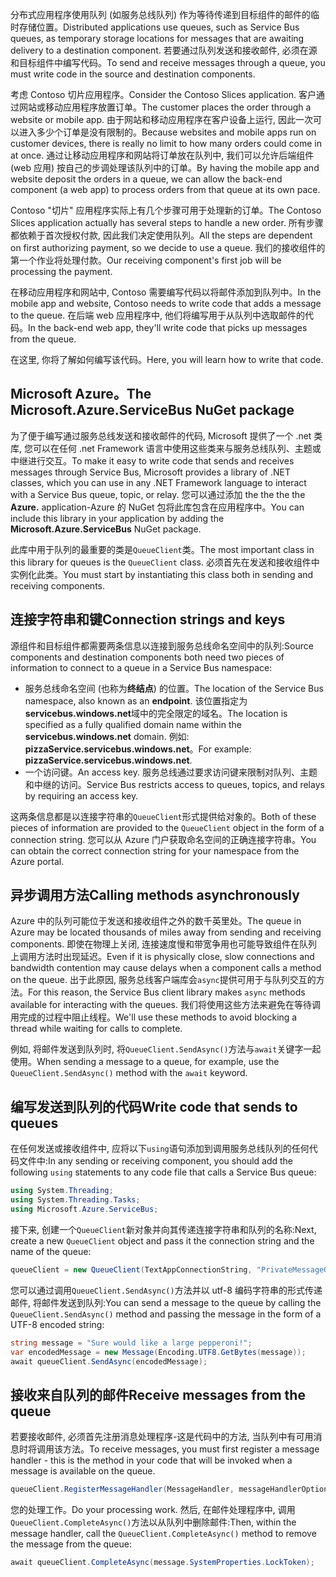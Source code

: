 <span data-ttu-id="eca51-101">分布式应用程序使用队列 (如服务总线队列) 作为等待传递到目标组件的邮件的临时存储位置。</span><span class="sxs-lookup"><span data-stu-id="eca51-101">Distributed applications use queues, such as Service Bus queues, as temporary storage locations for messages that are awaiting delivery to a destination component.</span></span> <span data-ttu-id="eca51-102">若要通过队列发送和接收邮件, 必须在源和目标组件中编写代码。</span><span class="sxs-lookup"><span data-stu-id="eca51-102">To send and receive messages through a queue, you must write code in the source and destination components.</span></span>

<span data-ttu-id="eca51-103">考虑 Contoso 切片应用程序。</span><span class="sxs-lookup"><span data-stu-id="eca51-103">Consider the Contoso Slices application.</span></span> <span data-ttu-id="eca51-104">客户通过网站或移动应用程序放置订单。</span><span class="sxs-lookup"><span data-stu-id="eca51-104">The customer places the order through a website or mobile app.</span></span> <span data-ttu-id="eca51-105">由于网站和移动应用程序在客户设备上运行, 因此一次可以进入多少个订单是没有限制的。</span><span class="sxs-lookup"><span data-stu-id="eca51-105">Because websites and mobile apps run on customer devices, there is really no limit to how many orders could come in at once.</span></span> <span data-ttu-id="eca51-106">通过让移动应用程序和网站将订单放在队列中, 我们可以允许后端组件 (web 应用) 按自己的步调处理该队列中的订单。</span><span class="sxs-lookup"><span data-stu-id="eca51-106">By having the mobile app and website deposit the orders in a queue, we can allow the back-end component (a web app) to process orders from that queue at its own pace.</span></span>

<span data-ttu-id="eca51-107">Contoso "切片" 应用程序实际上有几个步骤可用于处理新的订单。</span><span class="sxs-lookup"><span data-stu-id="eca51-107">The Contoso Slices application actually has several steps to handle a new order.</span></span> <span data-ttu-id="eca51-108">所有步骤都依赖于首次授权付款, 因此我们决定使用队列。</span><span class="sxs-lookup"><span data-stu-id="eca51-108">All the steps are dependent on first authorizing payment, so we decide to use a queue.</span></span> <span data-ttu-id="eca51-109">我们的接收组件的第一个作业将处理付款。</span><span class="sxs-lookup"><span data-stu-id="eca51-109">Our receiving component's first job will be processing the payment.</span></span>

<span data-ttu-id="eca51-110">在移动应用程序和网站中, Contoso 需要编写代码以将邮件添加到队列中。</span><span class="sxs-lookup"><span data-stu-id="eca51-110">In the mobile app and website, Contoso needs to write code that adds a message to the queue.</span></span> <span data-ttu-id="eca51-111">在后端 web 应用程序中, 他们将编写用于从队列中选取邮件的代码。</span><span class="sxs-lookup"><span data-stu-id="eca51-111">In the back-end web app, they'll write code that picks up messages from the queue.</span></span>

<span data-ttu-id="eca51-112">在这里, 你将了解如何编写该代码。</span><span class="sxs-lookup"><span data-stu-id="eca51-112">Here, you will learn how to write that code.</span></span>

## <a name="the-microsoftazureservicebus-nuget-package"></a><span data-ttu-id="eca51-113">Microsoft Azure。</span><span class="sxs-lookup"><span data-stu-id="eca51-113">The Microsoft.Azure.ServiceBus NuGet package</span></span>

<span data-ttu-id="eca51-114">为了便于编写通过服务总线发送和接收邮件的代码, Microsoft 提供了一个 .net 类库, 您可以在任何 .net Framework 语言中使用这些类来与服务总线队列、主题或中继进行交互。</span><span class="sxs-lookup"><span data-stu-id="eca51-114">To make it easy to write code that sends and receives messages through Service Bus, Microsoft provides a library of .NET classes, which you can use in any .NET Framework language to interact with a Service Bus queue, topic, or relay.</span></span> <span data-ttu-id="eca51-115">您可以通过添加 the the the the **Azure.** application-Azure 的 NuGet 包将此库包含在应用程序中。</span><span class="sxs-lookup"><span data-stu-id="eca51-115">You can include this library in your application by adding the **Microsoft.Azure.ServiceBus** NuGet package.</span></span>

<span data-ttu-id="eca51-116">此库中用于队列的最重要的类是`QueueClient`类。</span><span class="sxs-lookup"><span data-stu-id="eca51-116">The most important class in this library for queues is the `QueueClient` class.</span></span> <span data-ttu-id="eca51-117">必须首先在发送和接收组件中实例化此类。</span><span class="sxs-lookup"><span data-stu-id="eca51-117">You must start by instantiating this class both in sending and receiving components.</span></span>

## <a name="connection-strings-and-keys"></a><span data-ttu-id="eca51-118">连接字符串和键</span><span class="sxs-lookup"><span data-stu-id="eca51-118">Connection strings and keys</span></span>

<span data-ttu-id="eca51-119">源组件和目标组件都需要两条信息以连接到服务总线命名空间中的队列:</span><span class="sxs-lookup"><span data-stu-id="eca51-119">Source components and destination components both need two pieces of information to connect to a queue in a Service Bus namespace:</span></span>

- <span data-ttu-id="eca51-120">服务总线命名空间 (也称为**终结点**) 的位置。</span><span class="sxs-lookup"><span data-stu-id="eca51-120">The location of the Service Bus namespace, also known as an **endpoint**.</span></span> <span data-ttu-id="eca51-121">该位置指定为**servicebus.windows.net**域中的完全限定的域名。</span><span class="sxs-lookup"><span data-stu-id="eca51-121">The location is specified as a fully qualified domain name within the **servicebus.windows.net** domain.</span></span> <span data-ttu-id="eca51-122">例如: **pizzaService.servicebus.windows.net**。</span><span class="sxs-lookup"><span data-stu-id="eca51-122">For example: **pizzaService.servicebus.windows.net**.</span></span>
- <span data-ttu-id="eca51-123">一个访问键。</span><span class="sxs-lookup"><span data-stu-id="eca51-123">An access key.</span></span> <span data-ttu-id="eca51-124">服务总线通过要求访问键来限制对队列、主题和中继的访问。</span><span class="sxs-lookup"><span data-stu-id="eca51-124">Service Bus restricts access to queues, topics, and relays by requiring an access key.</span></span>

<span data-ttu-id="eca51-125">这两条信息都是以连接字符串的`QueueClient`形式提供给对象的。</span><span class="sxs-lookup"><span data-stu-id="eca51-125">Both of these pieces of information are provided to the `QueueClient` object in the form of a connection string.</span></span> <span data-ttu-id="eca51-126">您可以从 Azure 门户获取命名空间的正确连接字符串。</span><span class="sxs-lookup"><span data-stu-id="eca51-126">You can obtain the correct connection string for your namespace from the Azure portal.</span></span>

## <a name="calling-methods-asynchronously"></a><span data-ttu-id="eca51-127">异步调用方法</span><span class="sxs-lookup"><span data-stu-id="eca51-127">Calling methods asynchronously</span></span>

<span data-ttu-id="eca51-128">Azure 中的队列可能位于发送和接收组件之外的数千英里处。</span><span class="sxs-lookup"><span data-stu-id="eca51-128">The queue in Azure may be located thousands of miles away from sending and receiving components.</span></span> <span data-ttu-id="eca51-129">即使在物理上关闭, 连接速度慢和带宽争用也可能导致组件在队列上调用方法时出现延迟。</span><span class="sxs-lookup"><span data-stu-id="eca51-129">Even if it is physically close, slow connections and bandwidth contention may cause delays when a component calls a method on the queue.</span></span> <span data-ttu-id="eca51-130">出于此原因, 服务总线客户端库会`async`提供可用于与队列交互的方法。</span><span class="sxs-lookup"><span data-stu-id="eca51-130">For this reason, the Service Bus client library makes `async` methods available for interacting with the queues.</span></span> <span data-ttu-id="eca51-131">我们将使用这些方法来避免在等待调用完成的过程中阻止线程。</span><span class="sxs-lookup"><span data-stu-id="eca51-131">We'll use these methods to avoid blocking a thread while waiting for calls to complete.</span></span>

<span data-ttu-id="eca51-132">例如, 将邮件发送到队列时, 将`QueueClient.SendAsync()`方法与`await`关键字一起使用。</span><span class="sxs-lookup"><span data-stu-id="eca51-132">When sending a message to a queue, for example, use the `QueueClient.SendAsync()` method with the `await` keyword.</span></span>

## <a name="write-code-that-sends-to-queues"></a><span data-ttu-id="eca51-133">编写发送到队列的代码</span><span class="sxs-lookup"><span data-stu-id="eca51-133">Write code that sends to queues</span></span>

<span data-ttu-id="eca51-134">在任何发送或接收组件中, 应将以下`using`语句添加到调用服务总线队列的任何代码文件中:</span><span class="sxs-lookup"><span data-stu-id="eca51-134">In any sending or receiving component, you should add the following `using` statements to any code file that calls a Service Bus queue:</span></span>

```C#
using System.Threading;
using System.Threading.Tasks;
using Microsoft.Azure.ServiceBus;
```

<span data-ttu-id="eca51-135">接下来, 创建一个`QueueClient`新对象并向其传递连接字符串和队列的名称:</span><span class="sxs-lookup"><span data-stu-id="eca51-135">Next, create a new `QueueClient` object and pass it the connection string and the name of the queue:</span></span>

```C#
queueClient = new QueueClient(TextAppConnectionString, "PrivateMessageQueue");
```

<span data-ttu-id="eca51-136">您可以通过调用`QueueClient.SendAsync()`方法并以 utf-8 编码字符串的形式传递邮件, 将邮件发送到队列:</span><span class="sxs-lookup"><span data-stu-id="eca51-136">You can send a message to the queue by calling the `QueueClient.SendAsync()` method and passing the message in the form of a UTF-8 encoded string:</span></span>

```C#
string message = "Sure would like a large pepperoni!";
var encodedMessage = new Message(Encoding.UTF8.GetBytes(message));
await queueClient.SendAsync(encodedMessage);
```

## <a name="receive-messages-from-the-queue"></a><span data-ttu-id="eca51-137">接收来自队列的邮件</span><span class="sxs-lookup"><span data-stu-id="eca51-137">Receive messages from the queue</span></span>

<span data-ttu-id="eca51-138">若要接收邮件, 必须首先注册消息处理程序-这是代码中的方法, 当队列中有可用消息时将调用该方法。</span><span class="sxs-lookup"><span data-stu-id="eca51-138">To receive messages, you must first register a message handler - this is the method in your code that will be invoked when a message is available on the queue.</span></span>

```C#
queueClient.RegisterMessageHandler(MessageHandler, messageHandlerOptions);
```

<span data-ttu-id="eca51-139">您的处理工作。</span><span class="sxs-lookup"><span data-stu-id="eca51-139">Do your processing work.</span></span> <span data-ttu-id="eca51-140">然后, 在邮件处理程序中, 调用`QueueClient.CompleteAsync()`方法以从队列中删除邮件:</span><span class="sxs-lookup"><span data-stu-id="eca51-140">Then, within the message handler, call the `QueueClient.CompleteAsync()` method to remove the message from the queue:</span></span>

```C#
await queueClient.CompleteAsync(message.SystemProperties.LockToken);
```